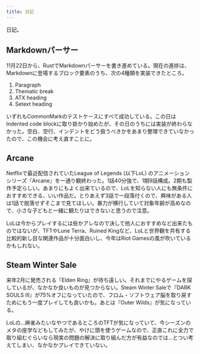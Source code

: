 ```yaml
---
title: 日記
---
```


日記。

## Markdownパーサー

11月22日から、RustでMarkdownパーサーを書き進めている。現在の進捗は、Markdownに登場するブロック要素のうち、次の4種類を実装できたところ。

1. Paragraph
2. Thematic break
3. ATX heading
4. Setext heading

いずれもCommonMarkのテストケースにすべて成功している。この日はIndented code blockに取り掛かり始めたが、その日のうちには実装が終わらなかった。空白、空行、インデントをどう扱うべきかをあまり整理できていなかったので、この機会に考え直すことに。

## Arcane

Netflixで最近配信されていたLeague of Legends (以下LoL) のアニメーションシリーズ『Arcane』を一通り観終わった。1話40分強で、1期9話構成。2期も製作予定らしい。あまりにもよく出来ているので、LoLを知らない人にも無条件におすすめできる、いい作品だ。とりあえず3話で一段落付くので、興味がある人は1話で脱落せずそこまで見てほしい。暴力が横行していて対象年齢が高めなので、小さな子どもと一緒に観たりはできないと思うので注意。

LoLは今からプレイするには些かアレなので決して他人におすすめなど出来たものではないが、TFTやLune Terra、Ruined Kingなど、LoLと世界観を共有する比較的新し目な関連作品が十分面白いし、今年はRiot Gamesの風が吹いているかもしれない。

## Steam Winter Sale

来年2月に発売される『Elden Ring』が待ち遠しい。それまでにやるゲームを探しているが、なかなか良いものが見つからない。Steam Winter Saleで『DARK SOULS III』が75%オフになっていたので、フロム・ソフトウェア脳を取り戻すためにもう一度プレイしても良いかも。あとは『Outer Wilds』が気になっている。

LoLの…麻雀みたいなやつであるところのTFTが気になっていて、今シーズンのメタの座学などもしてみたが、やけに頭を使うゲームなので、正直これに全力で取り組むぐらいなら現実の問題の解決に取り組んだ方が有益なのでは…とつい考えてしまい、なかなかプレイできていない。
